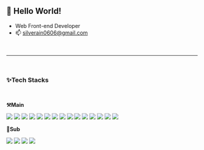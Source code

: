 <!--
  badges https://shields.io/
  icons https://simpleicons.org/
  emoji https://www.emojicopy.com/

- 🔭 I’m currently working on ...

<center>🌱 I’m currently learning ...</center>
- 👯 I’m looking to collaborate on ...
- 📫 How to reach me: ...
- 😄 Pronouns: ...
- ⚡ Fun fact: ...
-->

## 👋 Hello World!
- Web Front-end Developer
- 📫 silverain0606@gmail.com

<br/>

---

<br/>

### ✨Tech Stacks

<br/>

**⚒️Main**

<img src="https://img.shields.io/badge/HTML-E34F26?style=for-the-badge&logo=HTML5&logoColor=white">
<img src="https://img.shields.io/badge/CSS-1572B6?style=for-the-badge&logo=CSS3&logoColor=white">
<img src="https://img.shields.io/badge/JavaScript-F7DF1E?style=for-the-badge&logo=JavaScript&logoColor=black">
<img src="https://img.shields.io/badge/TypeScript-3178C6?style=for-the-badge&logo=TypeScript&logoColor=white">

<img src="https://img.shields.io/badge/React-61DAFB?style=for-the-badge&logo=React&logoColor=black">
<img src="https://img.shields.io/badge/Next-000000?style=for-the-badge&logo=Next.js&logoColor=white">
<img src="https://img.shields.io/badge/Vite-646CFF?style=for-the-badge&logo=Vite&logoColor=white">

<img src="https://img.shields.io/badge/Storybook-FF4785?style=for-the-badge&logo=Storybook&logoColor=white">
<img src="https://img.shields.io/badge/MUI-007FFF?style=for-the-badge&logo=MUI&logoColor=white">
<img src="https://img.shields.io/badge/Chakra UI-319795?style=for-the-badge&logo=Chakra UI&logoColor=white">

<img src="https://img.shields.io/badge/Nest-E0234E?style=for-the-badge&logo=NestJS&logoColor=white">
<img src="https://img.shields.io/badge/TypeOrm-333333?style=for-the-badge&logoColor=white">

<img src="https://img.shields.io/badge/Jest-C21325?style=for-the-badge&logo=Jest&logoColor=white">
<img src="https://img.shields.io/badge/ESLint-B32C3?style=for-the-badge&logo=ESLint&logoColor=white">
<img src="https://img.shields.io/badge/Prettier-F7B93E?style=for-the-badge&logo=Prettier&logoColor=black">

<br/>

**🔨Sub**

<img src="https://img.shields.io/badge/Vue-4FC08D?style=for-the-badge&logo=Vue.js&logoColor=white">

<img src="https://img.shields.io/badge/Prisma-2D3748?style=for-the-badge&logo=Prisma&logoColor=white">
<img src="https://img.shields.io/badge/GraphQL-E10098?style=for-the-badge&logo=GraphQL&logoColor=white">
<img src="https://img.shields.io/badge/Strapi-2F2E8B?style=for-the-badge&logo=Strapi&logoColor=white">

<br/>


